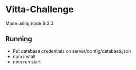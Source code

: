# Vitta-Challenge
Made using node 8.3.0

## Running
* Put database credentials on server/config/database.json
* npm install
* npm run start